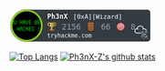 ![alt text](Ph3nX.png)

[![Top Langs](https://github-readme-stats.vercel.app/api/top-langs/?username=Ph3nX-Z)]()
[![Ph3nX-Z's github stats](https://github-readme-stats.vercel.app/api?username=Ph3nX-Z)]()
